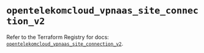 # `opentelekomcloud_vpnaas_site_connection_v2`

Refer to the Terraform Registry for docs: [`opentelekomcloud_vpnaas_site_connection_v2`](https://registry.terraform.io/providers/opentelekomcloud/opentelekomcloud/1.36.15/docs/resources/vpnaas_site_connection_v2).
